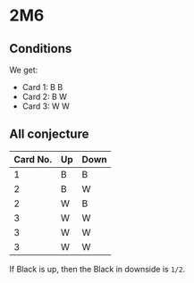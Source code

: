 # 2M6

## Conditions

We get:

- Card 1: B B
- Card 2: B W
- Card 3: W W

## All conjecture

| Card No. | Up | Down
|----------|----|------
| 1 | B  | B
| 2 | B  | W
| 2 | W  | B
| 3 | W  | W
| 3 | W  | W
| 3 | W  | W

If Black is up, then the Black in downside is `1/2`.